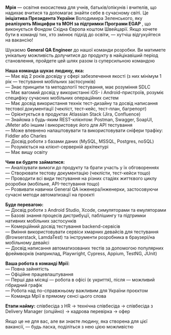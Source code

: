 **Мрія** — освітня екосистема для учнів, батьків/опікунів і вчителів, що
надихає вчитися та допомагає знайти себе в сучасному світі. Це **ініціатива
Президента України** Володимира Зеленського, яку **реалізують Мінцифри та МОН
за підтримки Програми EGAP** , що виконується Фондом Східна Європа коштом
Швейцарії. Якщо хочете бути в команді тих, хто змінює підхід до освіти, —
хутчіш відгукуйтеся на вакансію!  
  
Шукаємо **General QA Engineer** до нашої команди розробки. Ви матимете
унікальну можливість долучитися до продукту в найцікавіший період становлення,
пройдете цей шлях разом із суперсильною командою  
  
**Наша команда шукає людину, яка:**  
— Має від 2 років досвіду у сфері забезпечення якості (з них мінімум 1 рік —
тестування мобільних застосунків)  
— Знає принципи та методології тестування, має розуміння SDLC  
— Має вагомий досвід у використанні iOS- і Android-пристроїв, розуміє
специфіку сучасних мобільних операційних систем  
— Має досвід використання технік тест-дизайну та досвід написання тестової
документації (чекліст, тест-кейс, тест-план, багрепорт)  
— Орієнтується в продуктах Atlassian Stack (Jira, Confluence)  
— Знайома з будь-яким REST-клієнтом: Postman, Swagger, SoapUI, JMeter або
іншим і використовує його для API тестування  
— Може впевнено налаштовувати та використовувати сніфери трафіку: Fiddler або
Charles  
— Досвід роботи з базами даних (MySQL, MSSQL, Postgres, noSQL)  
— Розуміється на клієнт-серверній архітектурі  
— Має вищу освіту  
  
**Чим ви будете займатися:**  
— Аналізувати вимоги до продукту та брати участь у їх обговореннях  
— Створювати тестову документацію (чеклісти, тест-кейси тощо)  
— Проводити всі види тестування на різних стадіях життєвого циклу розробки
(мобільне, API-тестування тощо)  
— Розвивати навички General QA інженера/інженерки, застосовуючи сучасні методи
автоматизації на проєкті  
  
**Буде перевагою:**  
— Досвід роботи з Android Studio, Xcode, симуляторами та емуляторами  
— Базові знання процесів дистрибуції, паблішингу та підтримки нативних
мобільних застосунків  
— Комерційний досвід тестування backend-сервісів  
— Вміння використовувати сервіси хмарних девайсів для тестування
(Browserstack, LamdaTest) та інструменти розробника в браузері/на мобільному
девайсі  
— Досвід написання автоматизованих тестів за допомогою популярних фреймворків
(наприклад, Playwright, Cypress, Appium, TestNG, JUnit)  
  
**Ваша робота в команді Мрії:**  
— Повна зайнятість  
— Офіційне працевлаштування  
— Перші два місяці — робота в офісі (є укриття), після — можливий гібридний
графік  
— Робота над по-справжньому важливим для України проєктом  
— Команда Мрії в прямому сенсі цього слова  
  
**Етапи найму:** співбесіда з HR → технічна співбесіда → співбесіда з Delivery
Manager (опційно) → кадрова перевірка → офер  
  
Якщо це не для вас, але ви знаєте людину, яка створена для цієї вакансії, —
будь ласка, поділіться з нею цією можливістю